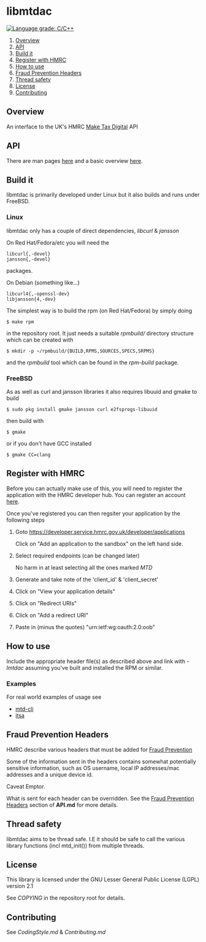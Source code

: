 # libmtdac

[![Language grade: C/C++](https://img.shields.io/lgtm/grade/cpp/g/ac000/libmtdac.svg?logo=lgtm&logoWidth=18)](https://lgtm.com/projects/g/ac000/libmtdac/context:cpp)

1. [Overview](#overview)
2. [API](#api)
3. [Build it](#build-it)
4. [Register with HMRC](#register-with-hmrc)
5. [How to use](#how-to-use)
6. [Fraud Prevention Headers](#fraud-prevention-headers)
7. [Thread safety](#thread-safety)
8. [License](#license)
9. [Contributing](#contributing)

## Overview

An interface to the UK's HMRC [Make Tax Digital](https://developer.service.hmrc.gov.uk/api-documentation) API


## API

There are man pages [here](https://github.com/ac000/libmtdac/tree/master/man/man3) and a basic overview [here](https://github.com/ac000/libmtdac/blob/master/API.md).


## Build it

libmtdac is primarily developed under Linux but it also builds and runs under
FreeBSD.

### Linux

libmtdac only has a couple of direct dependencies, *libcurl* & *jansson*

On Red Hat/Fedora/etc you will need the

    libcurl{,-devel}
    jansson{,-devel}

packages.

On Debian (something like...)

    libcurl4{,-openssl-dev}
    libjansson{4,-dev}

The simplest way is to build the rpm (on Red Hat/Fedora) by simply doing

    $ make rpm

in the repository root. It just needs a suitable *rpmbuild/* directory
structure which can be created with

    $ mkdir -p ~/rpmbuild/{BUILD,RPMS,SOURCES,SPECS,SRPMS}

and the *rpmbuild* tool which can be found in the *rpm-build* package.

### FreeBSD

As as well as curl and jansson libraries it also requires libuuid and gmake
to build

    $ sudo pkg install gmake jansson curl e2fsprogs-libuuid

then build with

    $ gmake

or if you don't have GCC installed

    $ gmake CC=clang


## Register with HMRC

Before you can actually make use of this, you will need to register the
application with the HMRC developer hub. You can register an account
[here](https://developer.service.hmrc.gov.uk/developer/registration).

Once you've registered you can then regsiter your application by the following
steps

1. Goto https://developer.service.hmrc.gov.uk/developer/applications

    Click on "Add an application to the sandbox" on the left hand side.

2. Select required endpoints (can be changed later)

   No harm in at least selecting all the ones marked *MTD*

3. Generate and take note of the 'client\_id' & 'client\_secret'

4. Click on "View your application details"

5. Click on "Redirect URIs"

6. Click on "Add a redirect URI"

5. Paste in (minus the quotes) "urn:ietf:wg:oauth:2.0:oob"


## How to use

Include the appropriate header file(s) as described above and link with
*-lmtdac* assuming you've built and installed the RPM or similar.

### Examples

For real world examples of usage see

- [mtd-cli](https://github.com/ac000/mtd-cli)
- [itsa](https://github.com/ac000/itsa)

## Fraud Prevention Headers

HMRC describe various headers that must be added for [Fraud Prevention](https://developer.service.hmrc.gov.uk/api-documentation/docs/fraud-prevention)

Some of the information sent in the headers contains somewhat potentially
sensitive information, such as OS username, local IP addresses/mac addresses
and a unique device id.

Caveat Emptor.

What is sent for each header can be overridden. See the
[Fraud Prevention Headers](API.md#fraud-prevention-headers) section of
**API.md** for more details.


## Thread safety

libmtdac aims to be thread safe. I.E it should be safe to call the various
library functions (incl mtd\_init()) from multiple threads.


## License

This library is licensed under the GNU Lesser General Public License (LGPL)
version 2.1

See *COPYING* in the repository root for details.


## Contributing

See *CodingStyle.md* & *Contributing.md*
